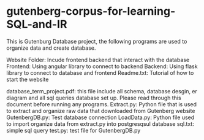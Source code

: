 # gutenberg-corpus-for-learning-SQL-and-IR

This is Gutenburg Database project,  the following programs are used to organize data and create database.

Website Folder: Incude frontend backend that interact with the database
    Frontend: Using angular library to connect to backend
    Backend: Using flask library to connect to database and frontend
    Readme.txt: Tutorial of how to start the website
    
database_term_project.pdf: this file include all schema, database desgin, er diagram and all sql queries database set up. Please read through this document before running any programs.
Extract.py: Python file that is used to extract and organize raw data that downloaded from Gutenberg website
GutenbergDB.py: Test database connection
LoadData.py: Python file used to import organize data from extract.py into postgresqsul database
sql.txt: simple sql query
test.py: test file for GutenbergDB.py


